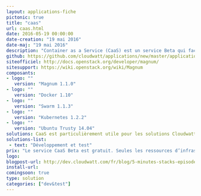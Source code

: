 ```yaml
---
layout: applications-fiche
pictonic: true
title: "caas"
url: caas.html
date: 2016-05-19 00:00:00
date-creation: "19 mai 2016"
date-maj: "19 mai 2016"
description: "Container as a Service (CaaS) est un service Beta qui facilite la gestion du cycle de vie des environnements Docker. Il est agnostique des Docker  “Container Orchestrator Engines“ (COE) en fournissant dans un premier temps les orchestrateurs Kubernetes et Swarm. Il permet à vos équipes projets de déployer et utiliser la technologie Docker simplement pour vos développements, vos environnements de tests et d’intégration dans un contexte sécurisé et supervisé."
github: https://github.com/cloudwatt/applications/new/master/application-caas
siteofficiel: http://docs.openstack.org/developer/magnum/
sitesupport: https://wiki.openstack.org/wiki/Magnum
composants:
- logo: ""
   version: "Magnum 1.1.0"
- logo: ""
   version: "Docker 1.10"
- logo: ""
   version: "Swarm 1.1.3"
- logo: ""
   version: "Kubernetes 1.2.2"
- logo: ""
   version: "Ubuntu Trusty 14.04"
solutions: CaaS est particulièrement utile pour les solutions Cloudwatt suivantes :
solutions-list: 
 - text: "Développement et test"
prix: "Le service CaaS Beta est gratuit. Seules les ressources d’infrastructure sous-jacente sont au tarif habituel."
logo: 
blogpost-url: http://dev.cloudwatt.com/fr/blog/5-minutes-stacks-episode-vingt-sept-caasbeta.html
install-url:
comingsoon: true
type: solution
categories: ["dev&test"]
---
```

